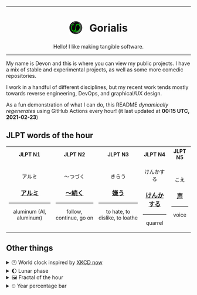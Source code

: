 ***

<h1 align="center">
<sub>
    <img src="readme/resources/avatar.png" height="36">
</sub>
&nbsp;
Gorialis
</h1>
<p align="center">
Hello! I like making tangible software.
</p>

***

My name is Devon and this is where you can view my public projects. I have a mix of stable and experimental projects, as well as some more comedic repositories.

I work in a handful of different disciplines, but my recent work tends mostly towards reverse engineering, DevOps, and graphical/UX design.

As a fun demonstration of what I can do, this README *dynamically regenerates* using GitHub Actions every hour! (it last updated at **00:15 UTC, 2021-02-23**)

<h2>JLPT words of the hour</h2>
<table>
    <tr>
        <th>JLPT N1</th>
        <th>JLPT N2</th>
        <th>JLPT N3</th>
        <th>JLPT N4</th>
        <th>JLPT N5</th>
    </tr>
    <tr>
        <td>
            <p align="center">アルミ</p>
            <h3 align="center"><b><a href="https://jisho.org/search/%E3%82%A2%E3%83%AB%E3%83%9F">アルミ</a></b></h3>
            <hr>
            <p align="center">aluminum (Al,<wbr> aluminum)</p>
        </td>
        <td>
            <p align="center">～つづく</p>
            <h3 align="center"><b><a href="https://jisho.org/search/%EF%BD%9E%E7%B6%9A%E3%81%8F">～続く</a></b></h3>
            <hr>
            <p align="center">follow,<wbr> continue,<wbr> go on</p>
        </td>
        <td>
            <p align="center">きらう</p>
            <h3 align="center"><b><a href="https://jisho.org/search/%E5%AB%8C%E3%81%86">嫌う</a></b></h3>
            <hr>
            <p align="center">to hate,<wbr> to dislike,<wbr> to loathe</p>
        </td>
        <td>
            <p align="center">けんかする</p>
            <h3 align="center"><b><a href="https://jisho.org/search/%E3%81%91%E3%82%93%E3%81%8B%E3%81%99%E3%82%8B">けんかする</a></b></h3>
            <hr>
            <p align="center">quarrel</p>
        </td>
        <td>
            <p align="center">こえ</p>
            <h3 align="center"><b><a href="https://jisho.org/search/%E5%A3%B0">声</a></b></h3>
            <hr>
            <p align="center">voice</p>
        </td>
    </tr>
</table>

<h2>Other things</h2>
<details>
<summary>🕛  World clock inspired by <a href="https://xkcd.com/now">XKCD now</a></summary>

> <img src="generated/now.png" width="512">

</details>
<details>
<summary>🌔 Lunar phase</summary>

The moon is approximately 40.21% through its phase (Waxing Gibbous).

</details>
<details>
<summary>&#x1f5bc; Fractal of the hour</summary>

> <img src="generated/fractal.png" width="512">

</details>
<details>
<summary>&#x23f2; Year percentage bar</summary>
<pre><code>2021 [██▁▁▁▁▁▁▁▁▁▁▁▁▁▁▁▁▁▁] 14.52%</code></pre>
</details>
